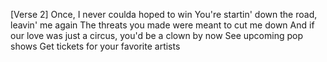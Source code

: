[Verse 2]
Once, I never coulda hoped to win
You're startin' down the road, leavin' me again
The threats you made were meant to cut me down
And if our love was just a circus, you'd be a clown by now
See upcoming pop shows
Get tickets for your favorite artists